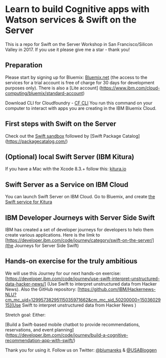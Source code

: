 # Learn to build Cognitive apps with Watson services & Swift on the Server
This is a repo for Swift on the Server Workshop in San Francisco/Silicon Valley in 2017. If you use it please give me a star - thank you!

## Preparation
Please start by signing up for Bluemix: [Bluemix.net](http://bluemix.net) (the access to the services for a trial account is free of charge for 30 days for development purposes only). There is also a [Lite account] (https://www.ibm.com/cloud-computing/bluemix/standard-account)

Download CLI for Cloudfoundry - [CF CLI](https://github.com/cloudfoundry/cli/releases) You run this command on your computer to interact with apps you are creating in the IBM Bluemix Cloud.

## First steps with Swift on the Server
Check out the [Swift sandbox](https://swift.sandbox.bluemix.net/) followed by [Swift Package Catalog] (https://packagecatalog.com/) 

## (Optional) local Swift Server (IBM Kitura)
If you have a Mac with the Xcode 8.3.+ follow this: [kitura.io](http://www.kitura.io/)

## Swift Server as a Service on IBM Cloud
You can launch Swift Server on IBM Cloud. Go to Bluemix, and create [the Swift service for Kitura](https://console.bluemix.net/catalog/starters/runtime-for-swift?env_id=ibm%3Ayp%3Aus-south&taxonomyNavigation=apps)

## IBM Developer Journeys with Server Side Swift
IBM has created a set of developer journeys for developers to helo them create various applications. Here is the limk to 
[https://developer.ibm.com/code/journey/category/swift-on-the-server/](the Journeys for Server Side Swift)

##  Hands-on exercise for the truly ambitious

We will use this Journey for our next hands-on exercise: [https://developer.ibm.com/code/journey/use-swift-interpret-unstructured-data-hacker-news/] (Use Swift to interpret unstructured data from Hacker News). Also the GitHub repository: [https://github.com/IBM/Hackernews-NLU?cm_mc_uid=12995738295115035971662&cm_mc_sid_50200000=1503602915](Use Swift to interpret unstructured data from Hacker News )

Stretch goal: Either:

[Build a Swift-based mobile chatbot to provide recommendations, reservations, and event planning] (https://developer.ibm.com/code/journey/build-a-cognitive-recommendation-app-with-swift/)



Thank you for using it. Follow us on Twitter:
[@blumareks](https://twitter.com/blumareks) & [@USABloggen](https://twitter.com/USABloggen)
